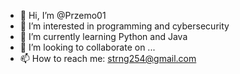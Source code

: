 - 👋 Hi, I’m @Przemo01
- 👀 I’m interested in programming and cybersecurity
- 🌱 I’m currently learning Python and Java
- 💞️ I’m looking to collaborate on ...
- 📫 How to reach me: strng254@gmail.com

<!---
Przemo01/Przemo01 is a ✨ special ✨ repository because its `README.md` (this file) appears on your GitHub profile.
You can click the Preview link to take a look at your changes.
--->
